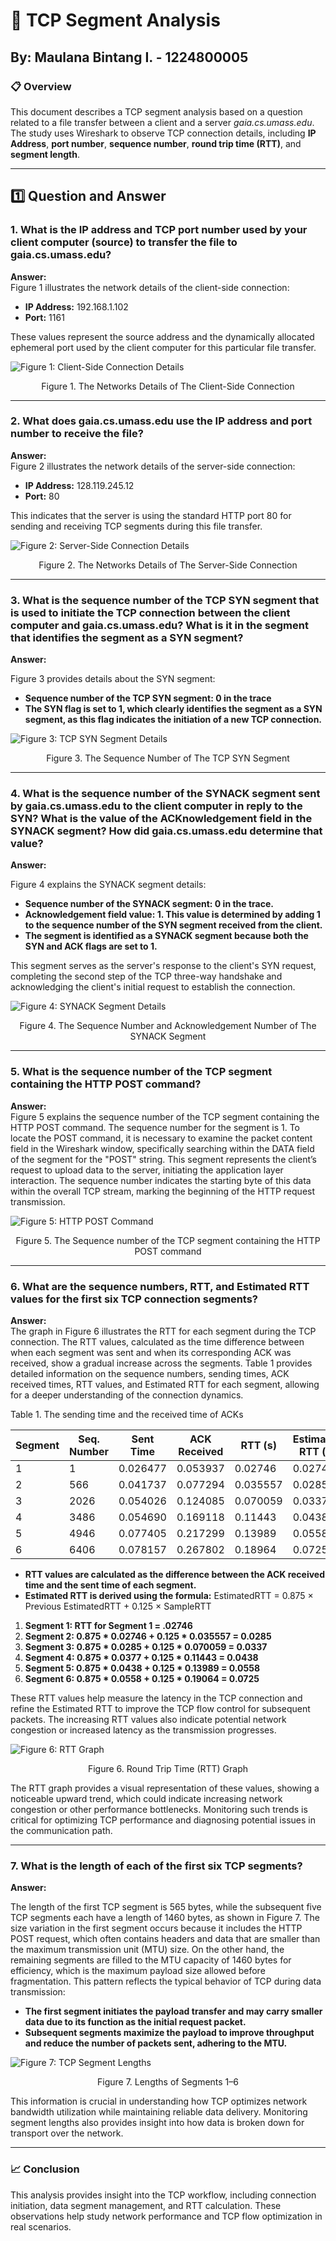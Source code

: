 # 📡 TCP Segment Analysis
## By: Maulana Bintang I. - 1224800005

### 📋 Overview
This document describes a TCP segment analysis based on a question related to a file transfer between a client and a server *gaia.cs.umass.edu*. The study uses Wireshark to observe TCP connection details, including **IP Address**, **port number**, **sequence number**, **round trip time (RTT)**, and **segment length**.

---

## 1️⃣ Question and Answer

### 1. **What is the IP address and TCP port number used by your client computer (source) to transfer the file to gaia.cs.umass.edu?**  
**Answer:**  
Figure 1 illustrates the network details of the client-side connection:
- **IP Address:** 192.168.1.102  
- **Port:** 1161  

These values represent the source address and the dynamically allocated ephemeral port used by the client computer for this particular file transfer.

![Figure 1: Client-Side Connection Details](./images/Gbr1.png)
<p style="text-align:center;">Figure 1. The Networks Details of The Client-Side Connection</p>

---

### 2. **What does gaia.cs.umass.edu use the IP address and port number to receive the file?**  
**Answer:**  
Figure 2 illustrates the network details of the server-side connection:
- **IP Address:** 128.119.245.12  
- **Port:** 80  

This indicates that the server is using the standard HTTP port 80 for sending and receiving TCP segments during this file transfer.

![Figure 2: Server-Side Connection Details](./images/Gbr2.png)
<p style="text-align:center;">Figure 2. The Networks Details of The Server-Side Connection</p>

---

### 3. **What is the sequence number of the TCP SYN segment that is used to initiate the TCP connection between the client computer and gaia.cs.umass.edu? What is it in the segment that identifies the segment as a SYN segment?**  
**Answer:** 

Figure 3 provides details about the SYN segment:
- **Sequence number of the TCP SYN segment: 0 in the trace** 
- **The SYN flag is set to 1, which clearly identifies the segment as a SYN segment, as this flag indicates the initiation of a new TCP connection.** 

![Figure 3: TCP SYN Segment Details](./images/Gbr3.png)
<p style="text-align:center;">Figure 3. The Sequence Number of The TCP SYN Segment</p>

---

### 4. **What is the sequence number of the SYNACK segment sent by gaia.cs.umass.edu to the client computer in reply to the SYN? What is the value of the ACKnowledgement field in the SYNACK segment? How did gaia.cs.umass.edu determine that value?**  
**Answer:**

Figure 4 explains the SYNACK segment details:
- **Sequence number of the SYNACK segment: 0 in the trace.** 
- **Acknowledgement field value: 1. This value is determined by adding 1 to the sequence number of the SYN segment received from the client.** 
- **The segment is identified as a SYNACK segment because both the SYN and ACK flags are set to 1.** 

This segment serves as the server's response to the client's SYN request, completing the second step of the TCP three-way handshake and acknowledging the client's initial request to establish the connection.
 
![Figure 4: SYNACK Segment Details](./images/Gbr4.png)
<p style="text-align:center;">Figure 4. The Sequence Number and Acknowledgement Number of The SYNACK Segment</p>

---

### 5. **What is the sequence number of the TCP segment containing the HTTP POST command?**  
**Answer:**  
Figure 5 explains the sequence number of the TCP segment containing the HTTP POST command. The sequence number for the segment is 1.
To locate the POST command, it is necessary to examine the packet content field in the Wireshark window, specifically searching within the DATA field of the segment for the "POST" string. This segment represents the client’s request to upload data to the server, initiating the application layer interaction. The sequence number indicates the starting byte of this data within the overall TCP stream, marking the beginning of the HTTP request transmission.

![Figure 5: HTTP POST Command](./images/Gbr5.png)
<p style="text-align:center;">Figure 5. The Sequence number of the TCP segment containing the HTTP POST command</p>

---

### 6. **What are the sequence numbers, RTT, and Estimated RTT values for the first six TCP connection segments?**  
**Answer:**  
The graph in Figure 6 illustrates the RTT for each segment during the TCP connection. The RTT values, calculated as the time difference between when each segment was sent and when its corresponding ACK was received, show a gradual increase across the segments. Table 1 provides detailed information on the sequence numbers, sending times, ACK received times, RTT values, and Estimated RTT for each segment, allowing for a deeper understanding of the connection dynamics.
 

<p style="text-align:left;">Table 1. The sending time and the received time of ACKs</p>

| **Segment** | **Seq. Number** | **Sent Time** | **ACK Received** | **RTT (s)** | **Estimated RTT (s)** |
|-------------|-----------------|---------------|------------------|-------------|------------------------|
| 1           | 1               | 0.026477      | 0.053937         | 0.02746     | 0.02746               |
| 2           | 566             | 0.041737      | 0.077294         | 0.035557    | 0.0285                |
| 3           | 2026            | 0.054026      | 0.124085         | 0.070059    | 0.0337                |
| 4           | 3486            | 0.054690      | 0.169118         | 0.11443     | 0.0438                |
| 5           | 4946            | 0.077405      | 0.217299         | 0.13989     | 0.0558                |
| 6           | 6406            | 0.078157      | 0.267802         | 0.18964     | 0.0725                |

- **RTT values are calculated as the difference between the ACK received time and the sent time of each segment.**
- **Estimated RTT is derived using the formula:** EstimatedRTT = 0.875 × Previous EstimatedRTT + 0.125 × SampleRTT

1)  **Segment 1: RTT for Segment 1 = .02746**
2) **Segment 2: 0.875 * 0.02746 + 0.125 * 0.035557 = 0.0285**
3) **Segment 3: 0.875 * 0.0285 + 0.125 * 0.070059 = 0.0337**
4) **Segment 4: 0.875 * 0.0377 + 0.125 * 0.11443 = 0.0438**
5) **Segment 5: 0.875 * 0.0438 + 0.125 * 0.13989 = 0.0558**
6) **Segment 6: 0.875 * 0.0558 + 0.125 * 0.19064 = 0.0725**

These RTT values help measure the latency in the TCP connection and refine the Estimated RTT to improve the TCP flow control for subsequent packets. The increasing RTT values also indicate potential network congestion or increased latency as the transmission progresses.

![Figure 6: RTT Graph](./images/Gbr6.png)
<p style="text-align:center;">Figure 6. Round Trip Time (RTT) Graph</p>

The RTT graph provides a visual representation of these values, showing a noticeable upward trend, which could indicate increasing network congestion or other performance bottlenecks. Monitoring such trends is critical for optimizing TCP performance and diagnosing potential issues in the communication path.

---

### 7. **What is the length of each of the first six TCP segments?**  
**Answer:** 

The length of the first TCP segment is 565 bytes, while the subsequent five TCP segments each have a length of 1460 bytes, as shown in Figure 7.
The size variation in the first segment occurs because it includes the HTTP POST request, which often contains headers and data that are smaller than the maximum transmission unit (MTU) size. On the other hand, the remaining segments are filled to the MTU capacity of 1460 bytes for efficiency, which is the maximum payload size allowed before fragmentation.
This pattern reflects the typical behavior of TCP during data transmission:

- **The first segment initiates the payload transfer and may carry smaller data due to its function as the initial request packet.**
- **Subsequent segments maximize the payload to improve throughput and reduce the number of packets sent, adhering to the MTU.**

![Figure 7: TCP Segment Lengths](./images/Gbr7.png)
<p style="text-align:center;">Figure 7. Lengths of Segments 1–6</p>

This information is crucial in understanding how TCP optimizes network bandwidth utilization while maintaining reliable data delivery. Monitoring segment lengths also provides insight into how data is broken down for transport over the network.

---

### 📈 Conclusion
This analysis provides insight into the TCP workflow, including connection initiation, data segment management, and RTT calculation. These observations help study network performance and TCP flow optimization in real scenarios.

